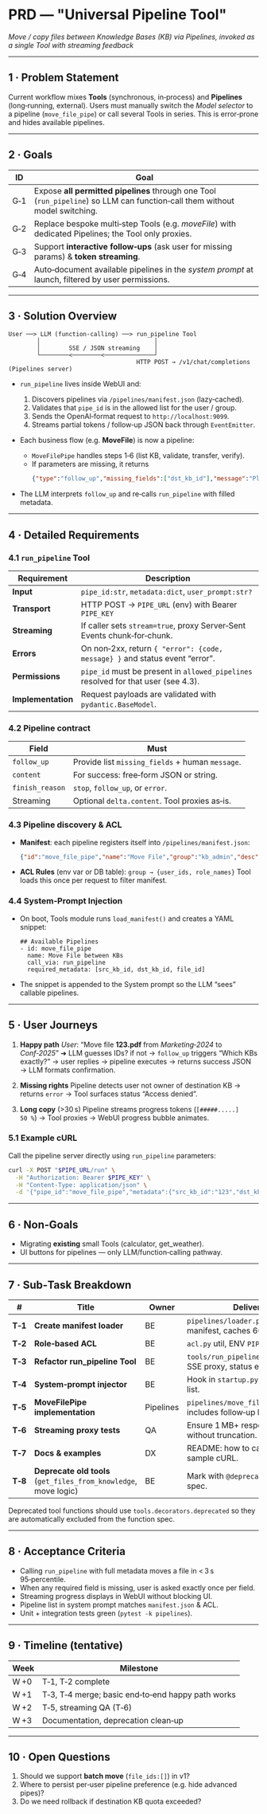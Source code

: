 # PRD — "Universal Pipeline Tool"
*Move / copy files between Knowledge Bases (KB) via Pipelines, invoked as a single Tool with streaming feedback*

---

## 1 · Problem Statement
Current workflow mixes **Tools** (synchronous, in‑process) and **Pipelines** (long‑running, external).
Users must manually switch the *Model selector* to a pipeline (`move_file_pipe`) or call several Tools in series. This is error‑prone and hides available pipelines.

---

## 2 · Goals
| ID | Goal |
|----|------|
| G‑1 | Expose **all permitted pipelines** through one Tool (`run_pipeline`) so LLM can function‑call them without model switching. |
| G‑2 | Replace bespoke multi‑step Tools (e.g. *moveFile*) with dedicated Pipelines; the Tool only proxies. |
| G‑3 | Support **interactive follow‑ups** (ask user for missing params) & **token streaming**. |
| G‑4 | Auto‑document available pipelines in the *system prompt* at launch, filtered by user permissions. |

---

## 3 · Solution Overview
```
User ──> LLM (function‑calling) ──> run_pipeline Tool
        │                                │
        │        SSE / JSON streaming    │
        └────────<────────<──────────────┘
                                    HTTP POST → /v1/chat/completions (Pipelines server)
```
* `run_pipeline` lives inside WebUI and:
  1. Discovers pipelines via `/pipelines/manifest.json` (lazy‑cached).
  2. Validates that `pipe_id` is in the allowed list for the user / group.
  3. Sends the OpenAI‑format request to `http://localhost:9099`.
  4. Streams partial tokens / follow‑up JSON back through `EventEmitter`.

* Each business flow (e.g. **MoveFile**) is now a pipeline:
  * `MoveFilePipe` handles steps 1‑6 (list KB, validate, transfer, verify).
  * If parameters are missing, it returns
    ```json
    {"type":"follow_up","missing_fields":["dst_kb_id"],"message":"Please specify…"}
    ```

* The LLM interprets `follow_up` and re‑calls `run_pipeline` with filled metadata.

---

## 4 · Detailed Requirements

### 4.1 `run_pipeline` Tool
| Requirement | Description |
|-------------|-------------|
| **Input** | `pipe_id:str`, `metadata:dict`, `user_prompt:str?` |
| **Transport** | HTTP POST → `PIPE_URL` (env) with Bearer `PIPE_KEY` |
| **Streaming** | If caller sets `stream=true`, proxy Server‑Sent Events chunk‑for‑chunk. |
| **Errors** | On non‑2xx, return `{ "error": {code, message} }` and status event “error”. |
| **Permissions** | `pipe_id` must be present in `allowed_pipelines` resolved for that user (see 4.3). |
| **Implementation** | Request payloads are validated with `pydantic.BaseModel`. |

### 4.2 Pipeline contract
| Field | Must |
|-------|------|
| `follow_up` | Provide list `missing_fields` + human `message`. |
| `content`   | For success: free‑form JSON or string. |
| `finish_reason` | `stop`, `follow_up`, or `error`. |
| Streaming | Optional `delta.content`. Tool proxies as‑is. |

### 4.3 Pipeline discovery & ACL
* **Manifest**: each pipeline registers itself into `/pipelines/manifest.json`:
  ```json
  {"id":"move_file_pipe","name":"Move File","group":"kb_admin","desc":""}
  ```
* **ACL Rules** (env var or DB table):
  `group → {user_ids, role_names}`
  Tool loads this once per request to filter manifest.

### 4.4 System‑Prompt Injection
* On boot, Tools module runs `load_manifest()` and creates a YAML snippet:
  ```
  ## Available Pipelines
  - id: move_file_pipe
    name: Move File between KBs
    call_via: run_pipeline
    required_metadata: [src_kb_id, dst_kb_id, file_id]
  ```
* The snippet is appended to the System prompt so the LLM “sees” callable pipelines.

---

## 5 · User Journeys

1. **Happy path**
   *User*: “Move file **123.pdf** from *Marketing‑2024* to *Conf‑2025*”
   ➜ LLM guesses IDs? if not → `follow_up` triggers “Which KBs exactly?” → user replies → pipeline executes → returns success JSON → LLM formats confirmation.

2. **Missing rights**
   Pipeline detects user not owner of destination KB → returns `error` → Tool surfaces status “Access denied”.

3. **Long copy** (>30 s)
   Pipeline streams progress tokens (`[#####.....] 50 %`) → Tool proxies → WebUI progress bubble animates.

### 5.1 Example cURL

Call the pipeline server directly using `run_pipeline` parameters:

```bash
curl -X POST "$PIPE_URL/run" \
  -H "Authorization: Bearer $PIPE_KEY" \
  -H "Content-Type: application/json" \
  -d '{"pipe_id":"move_file_pipe","metadata":{"src_kb_id":"123","dst_kb_id":"456","file_id":"abc"}}'
```

---

## 6 · Non‑Goals
* Migrating **existing** small Tools (calculator, get_weather).
* UI buttons for pipelines — only LLM/function‑calling pathway.

---

## 7 · Sub‑Task Breakdown

| # | Title | Owner | Deliverable |
|---|-------|-------|-------------|
| **T‑1** | **Create manifest loader** | BE | `pipelines/loader.py` parses manifest, caches 60 s. |
| **T‑2** | **Role‑based ACL** | BE | `acl.py` util, ENV `PIPELINE_ACL_PATH`. |
| **T‑3** | **Refactor run_pipeline Tool** | BE | `tools/run_pipeline_tool.py` with SSE proxy, status events. |
| **T‑4** | **System‑prompt injector** | BE | Hook in `startup.py` appends YAML list. |
| **T‑5** | **MoveFilePipe implementation** | Pipelines | `pipelines/move_file_between_kb.py`, includes follow‑up logic, unit tests. |
| **T‑6** | **Streaming proxy tests** | QA | Ensure 1 MB+ responses stream without truncation. |
| **T‑7** | **Docs & examples** | DX | README: how to call `run_pipeline`, sample cURL. |
| **T‑8** | **Deprecate old tools** (`get_files_from_knowledge`, move logic) | BE | Mark with `@deprecated`, hide from spec. |

Deprecated tool functions should use ``tools.decorators.deprecated`` so they
are automatically excluded from the function spec.

---

## 8 · Acceptance Criteria
* Calling `run_pipeline` with full metadata moves a file in < 3 s 95‑percentile.
* When any required field is missing, user is asked exactly once per field.
* Streaming progress displays in WebUI without blocking UI.
* Pipeline list in system prompt matches `manifest.json` & ACL.
* Unit + integration tests green (`pytest -k pipelines`).

---

## 9 · Timeline (tentative)

| Week | Milestone |
|------|-----------|
| W +0 | T‑1, T‑2 complete |
| W +1 | T‑3, T‑4 merge; basic end‑to‑end happy path works |
| W +2 | T‑5, streaming QA (T‑6) |
| W +3 | Documentation, deprecation clean‑up |

---

## 10 · Open Questions
1. Should we support **batch move** (`file_ids:[]`) in v1?
2. Where to persist per‑user pipeline preference (e.g. hide advanced pipes)?
3. Do we need rollback if destination KB quota exceeded?
